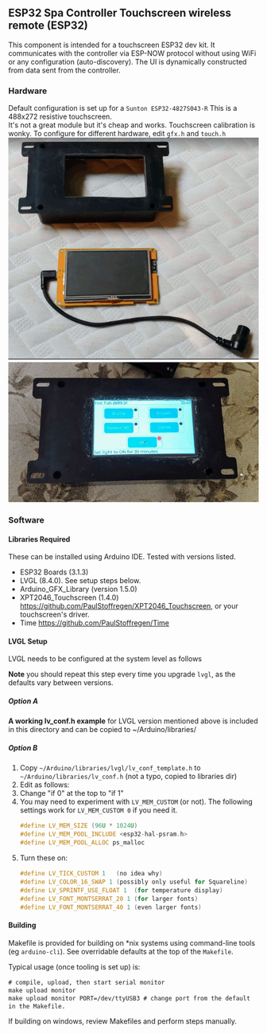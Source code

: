ESP32 Spa Controller Touchscreen wireless remote (ESP32)
----

This component is intended for a touchscreen ESP32 dev kit. 
It communicates with the controller via ESP-NOW protocol without 
    using WiFi or any configuration (auto-discovery).
    The UI is dynamically constructed from data sent from the controller.


### Hardware
Default configuration is set up for a `Sunton ESP32-4827S043-R` 
This is a 488x272 resistive touchscreen.  
It's not a great module but it's cheap and works.  Touchscreen calibration is wonky.
To configure for different hardware, edit `gfx.h` and `touch.h`
![display-casing.png](readme%2Fdisplay-casing.png)
![display-on.png](readme%2Fdisplay-on.png)
### Software

#### Libraries Required

These can be installed using Arduino IDE.  Tested with versions listed.

* ESP32 Boards (3.1.3)
* LVGL (8.4.0).  See setup steps below.
* Arduino_GFX_Library (version 1.5.0)
* XPT2046_Touchscreen (1.4.0) https://github.com/PaulStoffregen/XPT2046_Touchscreen,  or your touchscreen's driver.
* Time https://github.com/PaulStoffregen/Time


#### LVGL Setup

LVGL needs to be configured at the system level as follows

**Note** you should repeat this step every time you upgrade `lvgl`, as the defaults vary between versions.

##### Option A

**A working lv_conf.h example** for LVGL version mentioned above is included in this directory and can be copied to ~/Arduino/libraries/

##### Option B

1. Copy `~/Arduino/libraries/lvgl/lv_conf_template.h` to `~/Arduino/libraries/lv_conf.h` (not a typo, copied to libraries dir)
2. Edit as follows:
3. Change "if 0" at the top to "if 1"
4. You may need to experiment with `LV_MEM_CUSTOM` (or not).  The following settings work for `LV_MEM_CUSTOM 0` if you need it.
   ```c++
   #define LV_MEM_SIZE (96U * 1024U)
   #define LV_MEM_POOL_INCLUDE <esp32-hal-psram.h>
   #define LV_MEM_POOL_ALLOC ps_malloc
   ```
5. Turn these on:
    ```c++
   #define LV_TICK_CUSTOM 1   (no idea why)
   #define LV_COLOR_16_SWAP 1 (possibly only useful for Squareline)
   #define LV_SPRINTF_USE_FLOAT 1  (for temperature display)
   #define LV_FONT_MONTSERRAT_20 1 (for larger fonts)
   #define LV_FONT_MONTSERRAT_40 1 (even larger fonts)
   ```

#### Building
Makefile is provided for building on *nix systems using command-line tools (eg `arduino-cli`).
See overridable defaults at the top of the `Makefile`.

Typical usage (once tooling is set up) is:
```shell
# compile, upload, then start serial monitor
make upload monitor
make upload monitor PORT=/dev/ttyUSB3 # change port from the default in the Makefile.  
```
If building on windows, review Makefiles and perform steps manually.